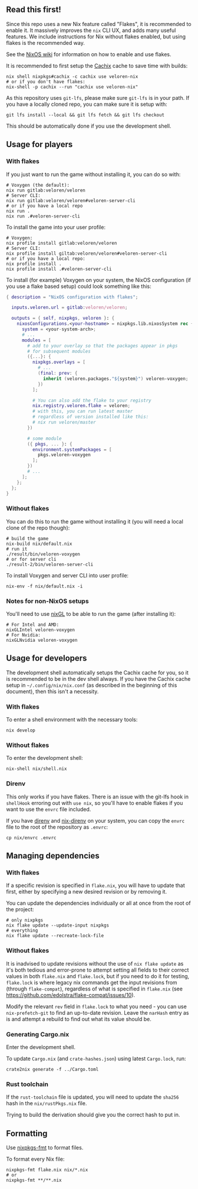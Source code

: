 ## Read this first!

Since this repo uses a new Nix feature called "Flakes", it is recommended to enable it.
It massively improves the `nix` CLI UX, and adds many useful features.
We include instructions for Nix without flakes enabled, but using flakes is the recommended way.

See the [NixOS wiki](https://nixos.wiki/wiki/Flakes) for information on how to enable and use flakes.

It is recommended to first setup the [Cachix](https://cachix.org) cache to save time with builds:
```shell
nix shell nixpkgs#cachix -c cachix use veloren-nix
# or if you don't have flakes:
nix-shell -p cachix --run "cachix use veloren-nix"
```

As this repository uses `git-lfs`, please make sure `git-lfs` is in your path.
If you have a locally cloned repo, you can make sure it is setup with:
```shell
git lfs install --local && git lfs fetch && git lfs checkout
```
This should be automatically done if you use the development shell.

## Usage for players

### With flakes

If you just want to run the game without installing it, you can do so with:
```shell
# Voxygen (the default):
nix run gitlab:veloren/veloren
# Server CLI:
nix run gitlab:veloren/veloren#veloren-server-cli
# or if you have a local repo
nix run .
nix run .#veloren-server-cli
```

To install the game into your user profile:
```shell
# Voxygen:
nix profile install gitlab:veloren/veloren
# Server CLI:
nix profile install giltab:veloren/veloren#veloren-server-cli
# or if you have a local repo:
nix profile install .
nix profile install .#veloren-server-cli
```

To install (for example) Voxygen on your system, the NixOS configuration (if you use a flake based setup) could look something like this:
```nix
{ description = "NixOS configuration with flakes";

  inputs.veloren.url = gitlab:veloren/veloren;

  outputs = { self, nixpkgs, veloren }: {
    nixosConfigurations.<your-hostname> = nixpkgs.lib.nixosSystem rec {
      system = <your-system-arch>;
      # ...
      modules = [
        # add to your overlay so that the packages appear in pkgs
        # for subsequent modules
        ({...}: {
          nixpkgs.overlays = [
            # ...
            (final: prev: {
              inherit (veloren.packages."${system}") veloren-voxygen;
            })
          ];

          # You can also add the flake to your registry
          nix.registry.veloren.flake = veloren;
          # with this, you can run latest master
          # regardless of version installed like this:
          # nix run veloren/master
        })

        # some module
        ({ pkgs, ... }: {
          environment.systemPackages = [
            pkgs.veloren-voxygen
          ];
        })
        # ...
      ];
    };
  };
}
```

### Without flakes

You can do this to run the game without installing it (you will need a local clone of the repo though):
```shell
# build the game
nix-build nix/default.nix
# run it
./result/bin/veloren-voxygen
# or for server cli
./result-2/bin/veloren-server-cli
```

To install Voxygen and server CLI into user profile:
```shell
nix-env -f nix/default.nix -i
```

### Notes for non-NixOS setups

You'll need to use [nixGL](https://github.com/guibou/nixGL) to be able to run the game (after installing it):
```shell
# For Intel and AMD:
nixGLIntel veloren-voxygen
# For Nvidia:
nixGLNvidia veloren-voxygen
```

## Usage for developers

The development shell automatically setups the Cachix cache for you, so it is recommended to be in the dev shell always.
If you have the Cachix cache setup in `~/.config/nix/nix.conf` (as described in the beginning of this document), then this isn't a necessity.

### With flakes

To enter a shell environment with the necessary tools:
```shell
nix develop
```

### Without flakes

To enter the development shell:
```shell
nix-shell nix/shell.nix
```

### Direnv

This only works if you have flakes. There is an issue with the git-lfs hook in `shellHook` erroring out with `use nix`, so you'll have to enable flakes if you want to use the `envrc` file included.

If you have [direnv](https://direnv.net) and [nix-direnv](https://github.com/nix-community/nix-direnv) on your system, you can copy the `envrc` file to the root of the repository as `.envrc`:
```shell
cp nix/envrc .envrc
```

## Managing dependencies

### With flakes

If a specific revision is specified in `flake.nix`, you will have to update that first, either by specifying a new desired revision or by removing it.

You can update the dependencies individually or all at once from the root of the project:
```shell
# only nixpkgs
nix flake update --update-input nixpkgs
# everything
nix flake update --recreate-lock-file
```

### Without flakes

It is inadvised to update revisions without the use of `nix flake update` as it's both tedious and error-prone to attempt setting all fields to their correct values in both `flake.nix` and `flake.lock`, but if you need to do it for testing, `flake.lock` is where legacy nix commands get the input revisions from (through `flake-compat`), regardless of what is specified in `flake.nix` (see https://github.com/edolstra/flake-compat/issues/10). 

Modify the relevant `rev` field in `flake.lock` to what you need - you can use `nix-prefetch-git` to find an up-to-date revision. Leave the `narHash` entry as is and attempt a rebuild to find out what its value should be.

### Generating Cargo.nix

Enter the development shell.

To update `Cargo.nix` (and `crate-hashes.json`) using latest `Cargo.lock`, run:
```shell
crate2nix generate -f ../Cargo.toml
```

### Rust toolchain

If the `rust-toolchain` file is updated, you will need to update the `sha256` hash in the `nix/rustPkgs.nix` file.

Trying to build the derivation should give you the correct hash to put in.

## Formatting

Use [nixpkgs-fmt](https://github.com/nix-community/nixpkgs-fmt) to format files.

To format every Nix file:
```shell
nixpkgs-fmt flake.nix nix/*.nix
# or
nixpkgs-fmt **/**.nix
```
